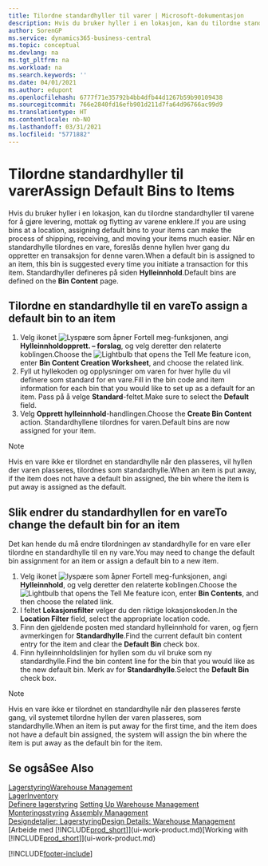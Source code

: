 ```yaml
---
title: Tilordne standardhyller til varer | Microsoft-dokumentasjon
description: Hvis du bruker hyller i en lokasjon, kan du tilordne standardhyller til varene for å gjøre levering, mottak og flytting av varene enklere. Når en standardhylle tilordnes en vare, foreslås denne hyllen hver gang du oppretter en transaksjon for denne varen.
author: SorenGP
ms.service: dynamics365-business-central
ms.topic: conceptual
ms.devlang: na
ms.tgt_pltfrm: na
ms.workload: na
ms.search.keywords: ''
ms.date: 04/01/2021
ms.author: edupont
ms.openlocfilehash: 6777f71e35792b4bb4dfb44d1267b59b90109438
ms.sourcegitcommit: 766e2840fd16efb901d211d7fa64d96766ac99d9
ms.translationtype: HT
ms.contentlocale: nb-NO
ms.lasthandoff: 03/31/2021
ms.locfileid: "5771882"
---
```

# <a name="assign-default-bins-to-items"></a><span data-ttu-id="98d27-104">Tilordne standardhyller til varer</span><span class="sxs-lookup"><span data-stu-id="98d27-104">Assign Default Bins to Items</span></span>
<span data-ttu-id="98d27-105">Hvis du bruker hyller i en lokasjon, kan du tilordne standardhyller til varene for å gjøre levering, mottak og flytting av varene enklere.</span><span class="sxs-lookup"><span data-stu-id="98d27-105">If you are using bins at a location, assigning default bins to your items can make the process of shipping, receiving, and moving your items much easier.</span></span> <span data-ttu-id="98d27-106">Når en standardhylle tilordnes en vare, foreslås denne hyllen hver gang du oppretter en transaksjon for denne varen.</span><span class="sxs-lookup"><span data-stu-id="98d27-106">When a default bin is assigned to an item, this bin is suggested every time you initiate a transaction for this item.</span></span> <span data-ttu-id="98d27-107">Standardhyller defineres på siden **Hylleinnhold**.</span><span class="sxs-lookup"><span data-stu-id="98d27-107">Default bins are defined on the **Bin Content** page.</span></span>  

## <a name="to-assign-a-default-bin-to-an-item"></a><span data-ttu-id="98d27-108">Tilordne en standardhylle til en vare</span><span class="sxs-lookup"><span data-stu-id="98d27-108">To assign a default bin to an item</span></span>
1.  <span data-ttu-id="98d27-109">Velg ikonet ![Lyspære som åpner Fortell meg-funksjonen](media/ui-search/search_small.png "Fortell hva du vil gjøre"), angi **Hylleinnholdopprett. – forslag**, og velg deretter den relaterte koblingen.</span><span class="sxs-lookup"><span data-stu-id="98d27-109">Choose the ![Lightbulb that opens the Tell Me feature](media/ui-search/search_small.png "Tell me what you want to do") icon, enter **Bin Content Creation Worksheet**, and choose the related link.</span></span>  
2.  <span data-ttu-id="98d27-110">Fyll ut hyllekoden og opplysninger om varen for hver hylle du vil definere som standard for en vare.</span><span class="sxs-lookup"><span data-stu-id="98d27-110">Fill in the bin code and item information for each bin that you would like to set up as a default for an item.</span></span> <span data-ttu-id="98d27-111">Pass på å velge **Standard**-feltet.</span><span class="sxs-lookup"><span data-stu-id="98d27-111">Make sure to select the **Default** field.</span></span>  
3.  <span data-ttu-id="98d27-112">Velg **Opprett hylleinnhold**-handlingen.</span><span class="sxs-lookup"><span data-stu-id="98d27-112">Choose the **Create Bin Content** action.</span></span> <span data-ttu-id="98d27-113">Standardhyllene tilordnes for varen.</span><span class="sxs-lookup"><span data-stu-id="98d27-113">Default bins are now assigned for your item.</span></span>  

> [!NOTE]  
>  <span data-ttu-id="98d27-114">Hvis en vare ikke er tilordnet en standardhylle når den plasseres, vil hyllen der varen plasseres, tilordnes som standardhylle.</span><span class="sxs-lookup"><span data-stu-id="98d27-114">When an item is put away, if the item does not have a default bin assigned, the bin where the item is put away is assigned as the default.</span></span>  

## <a name="to-change-the-default-bin-for-an-item"></a><span data-ttu-id="98d27-115">Slik endrer du standardhyllen for en vare</span><span class="sxs-lookup"><span data-stu-id="98d27-115">To change the default bin for an item</span></span>  
<span data-ttu-id="98d27-116">Det kan hende du må endre tilordningen av standardhylle for en vare eller tilordne en standardhylle til en ny vare.</span><span class="sxs-lookup"><span data-stu-id="98d27-116">You may need to change the default bin assignment for an item or assign a default bin to a new item.</span></span>    
1.  <span data-ttu-id="98d27-117">Velg ikonet ![lyspære som åpner Fortell meg-funksjonen](media/ui-search/search_small.png "Fortell hva du vil gjøre"), angi **Hylleinnhold**, og velg deretter den relaterte koblingen.</span><span class="sxs-lookup"><span data-stu-id="98d27-117">Choose the ![Lightbulb that opens the Tell Me feature](media/ui-search/search_small.png "Tell me what you want to do") icon, enter **Bin Contents**, and then choose the related link.</span></span>  
2.  <span data-ttu-id="98d27-118">I feltet **Lokasjonsfilter** velger du den riktige lokasjonskoden.</span><span class="sxs-lookup"><span data-stu-id="98d27-118">In the **Location Filter** field, select the appropriate location code.</span></span>  
3.  <span data-ttu-id="98d27-119">Finn den gjeldende posten med standard hylleinnhold for varen, og fjern avmerkingen for **Standardhylle**.</span><span class="sxs-lookup"><span data-stu-id="98d27-119">Find the current default bin content entry for the item and clear the **Default Bin** check box.</span></span>  
4.  <span data-ttu-id="98d27-120">Finn hylleinnholdslinjen for hyllen som du vil bruke som ny standardhylle.</span><span class="sxs-lookup"><span data-stu-id="98d27-120">Find the bin content line for the bin that you would like as the new default bin.</span></span> <span data-ttu-id="98d27-121">Merk av for **Standardhylle**.</span><span class="sxs-lookup"><span data-stu-id="98d27-121">Select the **Default Bin** check box.</span></span>  

> [!NOTE]  
>  <span data-ttu-id="98d27-122">Hvis en vare ikke er tilordnet en standardhylle når den plasseres første gang, vil systemet tilordne hyllen der varen plasseres, som standardhylle.</span><span class="sxs-lookup"><span data-stu-id="98d27-122">When an item is put away for the first time, and the item does not have a default bin assigned, the system will assign the bin where the item is put away as the default bin for the item.</span></span>  

## <a name="see-also"></a><span data-ttu-id="98d27-123">Se også</span><span class="sxs-lookup"><span data-stu-id="98d27-123">See Also</span></span>  
[<span data-ttu-id="98d27-124">Lagerstyring</span><span class="sxs-lookup"><span data-stu-id="98d27-124">Warehouse Management</span></span>](warehouse-manage-warehouse.md)  
[<span data-ttu-id="98d27-125">Lager</span><span class="sxs-lookup"><span data-stu-id="98d27-125">Inventory</span></span>](inventory-manage-inventory.md)  
<span data-ttu-id="98d27-126">[Definere lagerstyring](warehouse-setup-warehouse.md)   </span><span class="sxs-lookup"><span data-stu-id="98d27-126">[Setting Up Warehouse Management](warehouse-setup-warehouse.md)   </span></span>  
<span data-ttu-id="98d27-127">[Monteringsstyring](assembly-assemble-items.md)  </span><span class="sxs-lookup"><span data-stu-id="98d27-127">[Assembly Management](assembly-assemble-items.md)  </span></span>  
[<span data-ttu-id="98d27-128">Designdetaljer: Lagerstyring</span><span class="sxs-lookup"><span data-stu-id="98d27-128">Design Details: Warehouse Management</span></span>](design-details-warehouse-management.md)  
<span data-ttu-id="98d27-129">[Arbeide med [!INCLUDE[prod_short](includes/prod_short.md)]](ui-work-product.md)</span><span class="sxs-lookup"><span data-stu-id="98d27-129">[Working with [!INCLUDE[prod_short](includes/prod_short.md)]](ui-work-product.md)</span></span>


[!INCLUDE[footer-include](includes/footer-banner.md)]